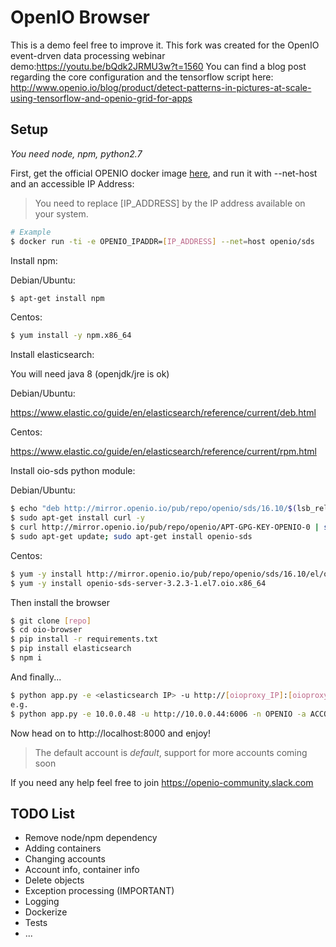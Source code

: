 OpenIO Browser
===

This is a demo feel free to improve it.
This fork was created for the OpenIO event-drven data processing webinar demo:https://youtu.be/bQdk2JRMU3w?t=1560
You can find a blog post regarding the core configuration and the tensorflow script here: http://www.openio.io/blog/product/detect-patterns-in-pictures-at-scale-using-tensorflow-and-openio-grid-for-apps

Setup
---

*You need node, npm, python2.7*

First, get the official OPENIO docker image [here](http://docs.openio.io/docker-image/), and run it with --net-host and an accessible IP Address:

> You need to replace [IP_ADDRESS] by the IP address available on your system.

```sh
# Example
$ docker run -ti -e OPENIO_IPADDR=[IP_ADDRESS] --net=host openio/sds
```
Install npm:

Debian/Ubuntu:

```sh
$ apt-get install npm
```

Centos:

```sh
$ yum install -y npm.x86_64
```

Install elasticsearch:

You will need java 8 (openjdk/jre is ok)

Debian/Ubuntu:

https://www.elastic.co/guide/en/elasticsearch/reference/current/deb.html

Centos:

https://www.elastic.co/guide/en/elasticsearch/reference/current/rpm.html

Install oio-sds python module:

Debian/Ubuntu:

```sh
$ echo "deb http://mirror.openio.io/pub/repo/openio/sds/16.10/$(lsb_release -i -s)/ $(lsb_release -c -s)/" | sudo tee /etc/apt/sources.list.d/openio-sds.list
$ sudo apt-get install curl -y
$ curl http://mirror.openio.io/pub/repo/openio/APT-GPG-KEY-OPENIO-0 | sudo apt-key add -
$ sudo apt-get update; sudo apt-get install openio-sds
```

Centos:

```sh
$ yum -y install http://mirror.openio.io/pub/repo/openio/sds/16.10/el/openio-sds-release-16.10-1.el.noarch.rpm
$ yum -y install openio-sds-server-3.2.3-1.el7.oio.x86_64
```


Then install the browser

```sh
$ git clone [repo]
$ cd oio-browser
$ pip install -r requirements.txt
$ pip install elasticsearch
$ npm i
```

And finally...

```sh
$ python app.py -e <elasticsearch IP> -u http://[oioproxy_IP]:[oioproxy_PORT] -n [oio_namespace] -a [oio_account] -p [interface_port]
e.g.
$ python app.py -e 10.0.0.48 -u http://10.0.0.44:6006 -n OPENIO -a ACCOUNT_GRID2 -p 8080
```

Now head on to http://localhost:8000 and enjoy!

> The default account is *default*, support for more accounts coming soon

If you need any help feel free to join https://openio-community.slack.com

TODO List
---

- Remove node/npm dependency
- Adding containers
- Changing accounts
- Account info, container info
- Delete objects
- Exception processing (IMPORTANT)
- Logging
- Dockerize
- Tests
- ...
